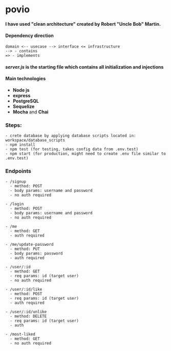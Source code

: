 # povio

#### I have used "clean architecture" created by Robert "Uncle Bob" Martin.

#### Dependency direction
```
domain <-- usecase --> interface <= infrastructure
--> - contains
=> - implements
```
#### *server.js* is the starting file which contains all initialization and injections

#### Main technologies
  - **Node js**
  - **express**
  - **PostgreSQL**
  - **Sequelize**
  - **Mocha** and **Chai**

### Steps:
```
- crete database by applying database scripts located in: workspace/database_scripts
- npm install
- npm test (for testing, takes config data from .env.test)
- npm start (for production, might need to create .env file similar to  .env.test)
```
### Endpoints
```
- /signup
  - method: POST
  - body params: username and password
  - no auth required
```
```
- /login
  - method: POST
  - body params: username and password
  - no auth required
```
```
- /me
  - method: GET
  - auth required
```
```
- /me/update-password
  - method: PUT
  - body params: password
  - auth required
```
```
- /user/:id
  - method: GET
  - req params: id (target user)
  - no auth required
```
```
- /user/:id/like
  - method: POST
  - req params: id (target user)
  - auth required
```
```
- /user/:id/unlike
  - method: DELETE
  - req params: id (target user)
  - auth 
```
```
- /most-liked
  - method: GET
  - no auth required
```
  
  
